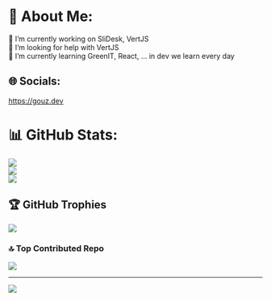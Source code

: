 # 💫 About Me:
🔭 I’m currently working on SliDesk, VertJS<br>🤝 I’m looking for help with VertJS<br>🌱 I’m currently learning GreenIT, React, ... in dev we learn every day


## 🌐 Socials:
https://gouz.dev

# 📊 GitHub Stats:
![](https://github-readme-stats.vercel.app/api?username=gouz&theme=dark&hide_border=false&include_all_commits=true&count_private=true)<br/>
![](https://github-readme-streak-stats.herokuapp.com/?user=gouz&theme=dark&hide_border=false)<br/>
![](https://github-readme-stats.vercel.app/api/top-langs/?username=gouz&theme=dark&hide_border=false&include_all_commits=true&count_private=true&layout=compact)

## 🏆 GitHub Trophies
![](https://github-profile-trophy.vercel.app/?username=gouz&theme=monokai&no-frame=false&no-bg=true&margin-w=4)

### 🔝 Top Contributed Repo
![](https://github-contributor-stats.vercel.app/api?username=gouz&limit=5&theme=dark&combine_all_yearly_contributions=true)

---
[![](https://visitcount.itsvg.in/api?id=gouz&icon=0&color=0)](https://visitcount.itsvg.in)

<!-- Proudly created with GPRM ( https://gprm.itsvg.in ) -->
